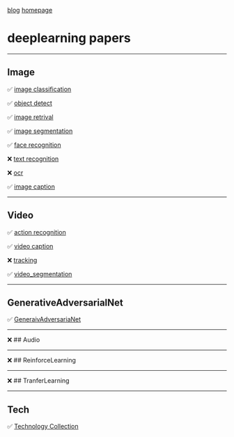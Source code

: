 [blog](https://github.com/shaoxq/deeplearning_papers/blob/master/blog.md) [homepage](https://github.com/shaoxq/deeplearning_papers/blob/master/homepage.md)

# deeplearning papers
--------------------------------------------
## Image
:white_check_mark: [image classification](https://github.com/shaoxq/deeplearning_papers/tree/master/Image/image-classification)

:white_check_mark: [object detect](https://github.com/shaoxq/deeplearning_papers/tree/master/Image/object-detect)

:white_check_mark: [image retrival](https://github.com/shaoxq/deeplearning_papers/tree/master/Image/retrival)

:white_check_mark: [image segmentation](https://github.com/shaoxq/deeplearning_papers/tree/master/Image/imagesegmentation)

:white_check_mark: [face recognition](https://github.com/shaoxq/deeplearning_papers/tree/master/Image/face-recognition)

:x: [text recognition](https://github.com/shaoxq/deeplearning_papers/tree/master/Image/text-recognition)

:x: [ocr](https://github.com/shaoxq/deeplearning_papers/tree/master/Image/ocr)

:white_check_mark: [image caption](https://github.com/shaoxq/deeplearning_papers/tree/master/Image/image-caption)

--------------------------------------------
## Video
:white_check_mark: [action recognition](https://github.com/shaoxq/deeplearning_papers/tree/master/Video/action-recognition)

:white_check_mark: [video caption](https://github.com/shaoxq/deeplearning_papers/tree/master/Video/video-caption)

:x: [tracking](https://github.com/shaoxq/deeplearning_papers/tree/master/Video/tracking)

:white_check_mark: [video_segmentation](https://github.com/shaoxq/deeplearning_papers/tree/master/Video/video_segmentation)

--------------------------------------------
## GenerativeAdversarialNet
:white_check_mark: [GeneraivAdversariaNet](https://github.com/shaoxq/deeplearning_papers/tree/master/GenerativeAdversarialNet)


--------------------------------------------
:x: ## Audio

--------------------------------------------
:x: ## ReinforceLearning


--------------------------------------------
:x: ## TranferLearning


--------------------------------------------
## Tech
:white_check_mark: [Technology Collection](https://github.com/shaoxq/deeplearning_papers/tree/master/Tech)

